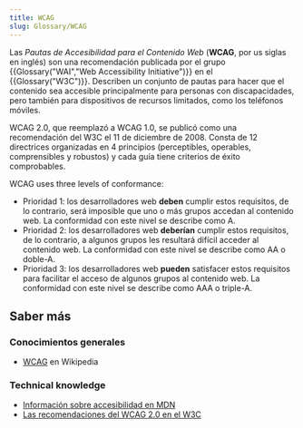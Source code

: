 ```yaml
---
title: WCAG
slug: Glossary/WCAG
---
```


Las _Pautas de Accesibilidad para el Contenido Web_ (**WCAG**, por us siglas en inglés) son una recomendación publicada por el grupo {{Glossary("WAI","Web Accessibility Initiative")}} en el {{Glossary("W3C")}}. Describen un conjunto de pautas para hacer que el contenido sea accesible principalmente para personas con discapacidades, pero también para dispositivos de recursos limitados, como los teléfonos móviles.

WCAG 2.0, que reemplazó a WCAG 1.0, se publicó como una recomendación del W3C el 11 de diciembre de 2008. Consta de 12 directrices organizadas en 4 principios (perceptibles, operables, comprensibles y robustos) y cada guía tiene criterios de éxito comprobables.

WCAG uses three levels of conformance:

- Prioridad 1: los desarrolladores web **deben** cumplir estos requisitos, de lo contrario, será imposible que uno o más grupos accedan al contenido web. La conformidad con este nivel se describe como A.
- Prioridad 2: los desarrolladores web **deberían** cumplir estos requisitos, de lo contrario, a algunos grupos les resultará difícil acceder al contenido web. La conformidad con este nivel se describe como AA o doble-A.
- Prioridad 3: los desarrolladores web **pueden** satisfacer estos requisitos para facilitar el acceso de algunos grupos al contenido web. La conformidad con este nivel se describe como AAA o triple-A.

## Saber más

### Conocimientos generales

- [WCAG](https://es.wikipedia.org/wiki/Web_Content_Accessibility_Guidelines) en Wikipedia

### Technical knowledge

- [Información sobre accesibilidad en MDN](/en-US/docs/Web/Accessibility/Information_for_Web_authors)
- [Las recomendaciones del WCAG 2.0 en el W3C](http://www.w3.org/TR/WCAG20/)
